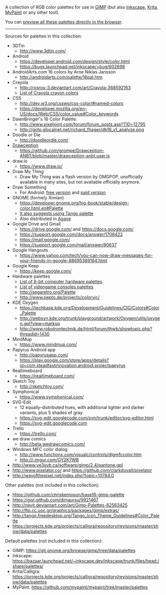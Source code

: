 A collection of RGB color palettes for use in [GIMP][] (but also [Inkscape][], [Krita][], [MyPaint][] or any other tool).

You can [preview all these palettes directly in the browser][preview].

----

Sources for palettes in this collection:

* 3DTin
    * <http://www.3dtin.com/>
* Android
    * <https://developer.android.com/design/style/color.html>
    * <https://bugs.launchpad.net/inkscape/+bug/602698>
* AndroidArts.com 16 colors by Arne Niklas Jansson
    * <http://androidarts.com/palette/16pal.htm>
* Crayola
    * <http://rosros-3.deviantart.com/art/Crayola-368592163>
    * [List of Crayola crayon colors](https://en.wikipedia.org/wiki/List_of_Crayola_crayon_colors)
* CSS
    * <http://dev.w3.org/csswg/css-color/#named-colors>
    * <https://developer.mozilla.org/en-US/docs/Web/CSS/color_value#Color_keywords>
* DawnBringer's 16 Color Palette:
    * <http://www.pixeljoint.com/forum/forum_posts.asp?TID=12795>
    * <http://goto.glocalnet.net/richard_fhager/db16_v1_analyze.png>
* Doodle or Die
    * <http://doodleordie.com/>
* [Drawception](http://drawception.com/)
    * <https://github.com/grompe/Drawception-ANBT/blob/master/drawception-anbt.user.js>
* draw.io
    * <https://www.draw.io/>
* Draw My Thing
    * Draw My Thing was a flash version by OMGPOP, unofficially available in many sites, but not available officially anymore.
* Draw Something
    * For Android: [free version](https://play.google.com/store/apps/details?id=com.omgpop.dstfree) and [paid version](https://play.google.com/store/apps/details?id=com.omgpop.dstpaid)
* GNOME (formely Ximian)
    * <https://developer.gnome.org/hig-book/stable/design-color.html.en#Palette>
    * [It also suggests using Tango palette](https://wiki.gnome.org/Design/HIG/IconsAndArtwork#Palette)
    * Also distributed in [Agave](http://home.gna.org/colorscheme/)
* Google Drive and Gmail
    * <https://drive.google.com/> and <https://docs.google.com/>
    * <https://support.google.com/docs/answer/1708422>
    * <https://mail.google.com/>
    * <https://support.google.com/mail/answer/80637>
* Google Hangouts
    * <https://www.yahoo.com/tech/you-can-now-draw-messages-for-your-friends-in-google-88695389164.html>
* Google Keep
    * <https://keep.google.com/>
* Hardware palettes
    * [List of 8-bit computer hardware palettes](https://en.wikipedia.org/wiki/List_of_8-bit_computer_hardware_palettes)
    * [List of videogame consoles palettes](https://en.wikipedia.org/wiki/List_of_videogame_consoles_palettes)
    * <http://segaretro.org/Palette>
    * <http://www.pepto.de/projects/colorvic/>
* KDE Oxygen
    * <https://techbase.kde.org/Development/Guidelines/CIG/Colors#Color_Palette>
    * <http://websvn.kde.org/trunk/playground/artwork/Oxygen/utils/oxygen.gpl?view=markup>
    * <http://www.robotrontechnik.de/html/forum/thwb/showtopic.php?threadid=1430>
* MindMup
    * <https://www.mindmup.com/>
* Papyrus Android app
    * <http://papyrusapp.com/>
    * <https://play.google.com/store/apps/details?id=com.steadfastinnovation.android.projectpapyrus>
* Realtimeboard
    * <https://realtimeboard.com/>
* Sketch Toy
    * <http://sketchtoy.com/>
* Symphonical
    * <https://www.symphonical.com/>
* SVG-Edit
    * 12 equally-distributed hues, with additional lighter and darker variants, plus 5 shades of gray.
    * <https://svg-edit.googlecode.com/svn/trunk/editor/svg-editor.html>
    * <https://svg-edit.googlecode.com>
* Trello
    * <https://trello.com/>
* we draw comics
    * <http://beta.wedrawcomics.com/>
* Windows MFC color dialog
    * <http://www.functionx.com/visualc/controls/dlgmfccolor.htm>
    * <http://i.imgur.com/GY2K7WB>
* <http://www.ve3syb.ca/software/gimp/2.4/pantone.gpl>
* <http://www.pixelator.co/> and <https://github.com/clarkduvall/pixelator>
* <http://wayofthepixel.net/index.php?topic=10784.0>

Other palettes (not included in this collection):

* <https://github.com/chriskempson/base16-gimp-palette>
* <https://gist.github.com/dimaursu/9921467>
* <http://nevit.deviantart.com/art/Gimp-Palettes-82563425>
* <http://ftp.cc.uoc.gr/graphics/packages/gimp/extras/>
* <http://tango.freedesktop.org/Tango_Icon_Theme_Guidelines#Color_Palette>
* <https://projects.kde.org/projects/calligra/repository/revisions/master/show/data/palettes>

Default palettes (not included in this collection):

* GIMP: <https://git.gnome.org/browse/gimp/tree/data/palettes>
* Inkscape: <https://bazaar.launchpad.net/~inkscape.dev/inkscape/trunk/files/head:/share/palettes/>
* Krita/Calligra: <https://projects.kde.org/projects/calligra/repository/revisions/master/show/data/palettes>
* MyPaint: <https://github.com/mypaint/mypaint/tree/master/palettes>

[gimp]: http://www.gimp.org/
[inkscape]: http://inkscape.org/
[krita]: https://krita.org/
[mypaint]: http://mypaint.intilinux.com/
[preview]: http://denilsonsa.github.io/gimp-palettes/index.html
